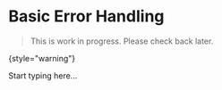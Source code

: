 # Basic Error Handling

> This is work in progress. Please check back later.
> 
{style="warning"}

Start typing here...